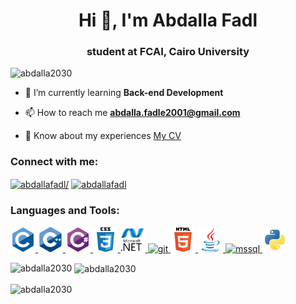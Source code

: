 <h1 align="center">Hi 👋, I'm Abdalla Fadl</h1>
<h3 align="center">student at FCAI, Cairo University</h3>

<p align="left"> <img src="https://komarev.com/ghpvc/?username=abdalla2030&label=Profile%20views&color=0e75b6&style=flat" alt="abdalla2030" /> </p>

- 🌱 I’m currently learning **Back-end Development**

- 📫 How to reach me **abdalla.fadle2001@gmail.com**

- 📄 Know about my experiences [My CV](https://drive.google.com/file/d/19T-qBGJpqRURn8s0fdPWtZ7QFuGDacDs/view?usp=sharing)

<h3 align="left">Connect with me:</h3>
<p align="left">
<a href="https://linkedin.com/in/abdallafadl/" target="blank"><img align="center" src="https://raw.githubusercontent.com/rahuldkjain/github-profile-readme-generator/master/src/images/icons/Social/linked-in-alt.svg" alt="abdallafadl/" height="30" width="40" /></a>
<a href="https://www.youtube.com/c/abdallafadl" target="blank"><img align="center" src="https://raw.githubusercontent.com/rahuldkjain/github-profile-readme-generator/master/src/images/icons/Social/youtube.svg" alt="abdallafadl" height="30" width="40" /></a>
</p>

<h3 align="left">Languages and Tools:</h3>
<p align="left"> <a href="https://www.cprogramming.com/" target="_blank" rel="noreferrer"> <img src="https://raw.githubusercontent.com/devicons/devicon/master/icons/c/c-original.svg" alt="c" width="40" height="40"/> </a> <a href="https://www.w3schools.com/cpp/" target="_blank" rel="noreferrer"> <img src="https://raw.githubusercontent.com/devicons/devicon/master/icons/cplusplus/cplusplus-original.svg" alt="cplusplus" width="40" height="40"/> </a> <a href="https://www.w3schools.com/cs/" target="_blank" rel="noreferrer"> <img src="https://raw.githubusercontent.com/devicons/devicon/master/icons/csharp/csharp-original.svg" alt="csharp" width="40" height="40"/> </a> <a href="https://www.w3schools.com/css/" target="_blank" rel="noreferrer"> <img src="https://raw.githubusercontent.com/devicons/devicon/master/icons/css3/css3-original-wordmark.svg" alt="css3" width="40" height="40"/> </a> <a href="https://dotnet.microsoft.com/" target="_blank" rel="noreferrer"> <img src="https://raw.githubusercontent.com/devicons/devicon/master/icons/dot-net/dot-net-original-wordmark.svg" alt="dotnet" width="40" height="40"/> </a> <a href="https://git-scm.com/" target="_blank" rel="noreferrer"> <img src="https://www.vectorlogo.zone/logos/git-scm/git-scm-icon.svg" alt="git" width="40" height="40"/> </a> <a href="https://www.w3.org/html/" target="_blank" rel="noreferrer"> <img src="https://raw.githubusercontent.com/devicons/devicon/master/icons/html5/html5-original-wordmark.svg" alt="html5" width="40" height="40"/> </a> <a href="https://www.java.com" target="_blank" rel="noreferrer"> <img src="https://raw.githubusercontent.com/devicons/devicon/master/icons/java/java-original.svg" alt="java" width="40" height="40"/> </a> <a href="https://www.microsoft.com/en-us/sql-server" target="_blank" rel="noreferrer"> <img src="https://www.svgrepo.com/show/303229/microsoft-sql-server-logo.svg" alt="mssql" width="40" height="40"/> </a> <a href="https://www.python.org" target="_blank" rel="noreferrer"> <img src="https://raw.githubusercontent.com/devicons/devicon/master/icons/python/python-original.svg" alt="python" width="40" height="40"/> </a> </p>

<p><img align="left" src="https://github-readme-stats.vercel.app/api/top-langs?username=abdalla2030&show_icons=true&locale=en&layout=compact" alt="abdalla2030" /></p>

<p>&nbsp;<img align="center" src="https://github-readme-stats.vercel.app/api?username=abdalla2030&show_icons=true&locale=en" alt="abdalla2030" /></p>

<p><img align="center" src="https://github-readme-streak-stats.herokuapp.com/?user=abdalla2030&" alt="abdalla2030" /></p>
